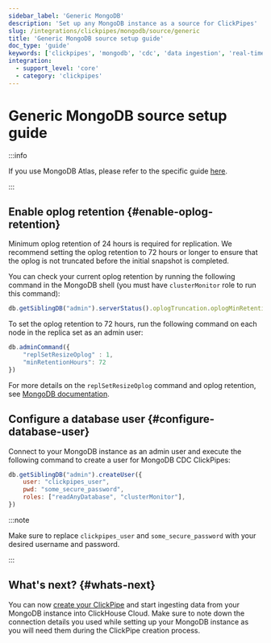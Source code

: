 ```yaml
---
sidebar_label: 'Generic MongoDB'
description: 'Set up any MongoDB instance as a source for ClickPipes'
slug: /integrations/clickpipes/mongodb/source/generic
title: 'Generic MongoDB source setup guide'
doc_type: 'guide'
keywords: ['clickpipes', 'mongodb', 'cdc', 'data ingestion', 'real-time sync']
integration:
  - support_level: 'core'
  - category: 'clickpipes'
---
```


# Generic MongoDB source setup guide

:::info

If you use MongoDB Atlas, please refer to the specific guide [here](./atlas).

:::

## Enable oplog retention {#enable-oplog-retention}

Minimum oplog retention of 24 hours is required for replication. We recommend setting the oplog retention to 72 hours or longer to ensure that the oplog is not truncated before the initial snapshot is completed.

You can check your current oplog retention by running the following command in the MongoDB shell (you must have `clusterMonitor` role to run this command):

```javascript
db.getSiblingDB("admin").serverStatus().oplogTruncation.oplogMinRetentionHours
```

To set the oplog retention to 72 hours, run the following command on each node in the replica set as an admin user:

```javascript
db.adminCommand({
    "replSetResizeOplog" : 1,
    "minRetentionHours": 72
})
```

For more details on the `replSetResizeOplog` command and oplog retention, see [MongoDB documentation](https://www.mongodb.com/docs/manual/reference/command/replSetResizeOplog/).

## Configure a database user {#configure-database-user}

Connect to your MongoDB instance as an admin user and execute the following command to create a user for MongoDB CDC ClickPipes:

```javascript
db.getSiblingDB("admin").createUser({
    user: "clickpipes_user",
    pwd: "some_secure_password",
    roles: ["readAnyDatabase", "clusterMonitor"],
})
```

:::note

Make sure to replace `clickpipes_user` and `some_secure_password` with your desired username and password.

:::

## What's next? {#whats-next}

You can now [create your ClickPipe](../index.md) and start ingesting data from your MongoDB instance into ClickHouse Cloud.
Make sure to note down the connection details you used while setting up your MongoDB instance as you will need them during the ClickPipe creation process.
